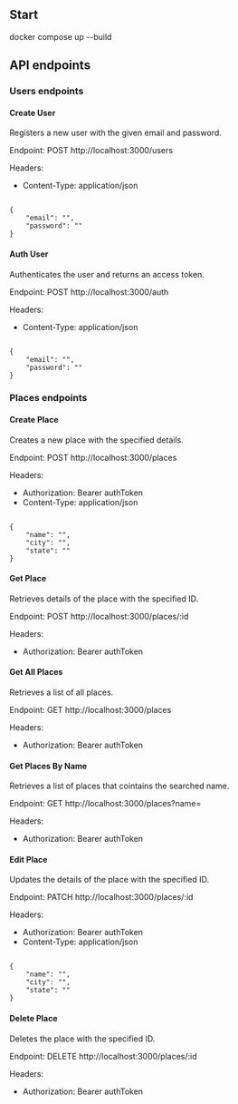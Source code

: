 ## Start
docker compose up --build

## API endpoints

### Users endpoints

#### Create User
<p>Registers a new user with the given email and password.</p>
<p>Endpoint: POST http://localhost:3000/users</p>
<p>Headers:<p>
<ul>
    <li>Content-Type: application/json</li>
</ul>
<code>
{
    "email": "",
    "password": ""
}
</code>

#### Auth User
<p>Authenticates the user and returns an access token.</p>
<p>Endpoint: POST http://localhost:3000/auth</p>
<p>Headers:</p>
<ul>
    <li>Content-Type: application/json</li>
</ul>
<code>
{
    "email": "",
    "password": ""
}
</code>

### Places endpoints

#### Create Place
<p>Creates a new place with the specified details.</p>
<p>Endpoint: POST http://localhost:3000/places</p>
<p>Headers:</p>
<ul>
    <li>Authorization: Bearer authToken</li>
    <li>Content-Type: application/json</li>
</ul>
<code>
{
    "name": "",
    "city": "",
    "state": ""
}
</code>

#### Get Place
<p>Retrieves details of the place with the specified ID.</p>
<p>Endpoint: POST http://localhost:3000/places/:id</p>
<p>Headers:</p>
<ul>
    <li>Authorization: Bearer authToken</li>
</ul>

#### Get All Places
<p>Retrieves a list of all places.</p>
<p>Endpoint: GET http://localhost:3000/places</p>
<p>Headers:</p>
<ul>
    <li>Authorization: Bearer authToken</li>
</ul>

#### Get Places By Name
<p>Retrieves a list of places that cointains the searched name.</p>
<p>Endpoint: GET http://localhost:3000/places?name=</p>
<p>Headers:</p>
<ul>
    <li>Authorization: Bearer authToken</li>
</ul>

#### Edit Place
<p>Updates the details of the place with the specified ID.</p>
<p>Endpoint: PATCH http://localhost:3000/places/:id</p>
<p>Headers:</p>
<ul>
    <li>Authorization: Bearer authToken</li>
    <li>Content-Type: application/json</li>
</ul>
<code>
{
    "name": "",
    "city": "",
    "state": ""
}
</code>

#### Delete Place
<p>Deletes the place with the specified ID.</p>
<p>Endpoint: DELETE http://localhost:3000/places/:id</p>
<p>Headers:</p>
<ul>
    <li>Authorization: Bearer authToken</li>
</ul>
